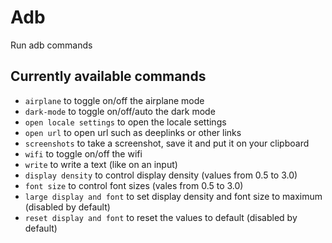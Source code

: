 # Adb

Run adb commands

## Currently available commands

- `airplane` to toggle on/off the airplane mode
- `dark-mode` to toggle on/off/auto the dark mode
- `open locale settings` to open the locale settings
- `open url` to open url such as deeplinks or other links
- `screenshots` to take a screenshot, save it and put it on your clipboard
- `wifi` to toggle on/off the wifi
- `write` to write a text (like on an input)
- `display density` to control display density (values from 0.5 to 3.0)
- `font size` to control font sizes (vales from 0.5 to 3.0)
- `large display and font` to set display density and font size to maximum (disabled by default)
- `reset display and font` to reset the values to default (disabled by default)

